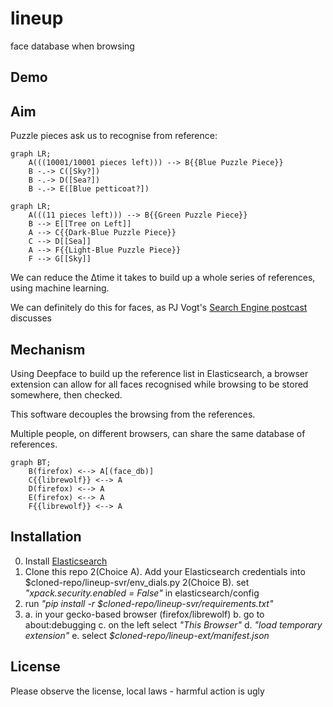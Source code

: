 # lineup
face database when browsing

## Demo 


## Aim

Puzzle pieces ask us to recognise from reference:
```mermaid
graph LR;
    A(((10001/10001 pieces left))) --> B{{Blue Puzzle Piece}}
    B -.-> C([Sky?])
    B -.-> D([Sea?])
    B -.-> E([Blue petticoat?])
```

```mermaid
graph LR;
    A(((11 pieces left))) --> B{{Green Puzzle Piece}}
    B --> E[[Tree on Left]]
    A --> C{{Dark-Blue Puzzle Piece}}
    C --> D[[Sea]]
    A --> F{{Light-Blue Puzzle Piece}}
    F --> G[[Sky]]
```
We can reduce the Δtime it takes to build up a whole series of references, using machine learning.

We can definitely do this for faces, as PJ Vogt's [Search Engine postcast](https://podcasts.apple.com/gb/podcast/should-this-creepy-search-engine-exist/id1614253637?i=1000655151849) discusses

## Mechanism

Using Deepface to build up the reference list in Elasticsearch, a browser extension can allow for all faces recognised while browsing to be stored somewhere, then checked. 

This software decouples the browsing from the references.

Multiple people, on different browsers, can share the same database of references.

```mermaid
graph BT;
    B(firefox) <--> A[(face_db)]
    C{{librewolf}} <--> A
    D(firefox) <--> A
    E(firefox) <--> A
    F{{librewolf}} <--> A
```

## Installation

0. Install [Elasticsearch](https://www.elastic.co/guide/en/elasticsearch/reference/current/install-elasticsearch.html#elasticsearch-install-packages)
1. Clone this repo
    2(Choice A). Add your Elasticsearch credentials into $cloned-repo/lineup-svr/env_dials.py
    2(Choice B). set *"xpack.security.enabled = False"* in elasticsearch/config
3. run *"pip install -r $cloned-repo/lineup-svr/requirements.txt"*
4.
    a. in your gecko-based browser (firefox/librewolf)
    b. go to about:debugging
    c. on the left select *"This Browser"*
    d. *"load temporary extension"*
    e. select *$cloned-repo/lineup-ext/manifest.json*

## License
Please observe the license, local laws - harmful action is ugly
